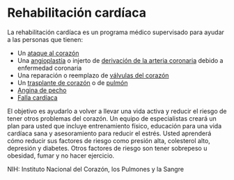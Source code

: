 Rehabilitación cardíaca
=======================


La rehabilitación cardíaca es un programa médico supervisado para ayudar a las personas que tienen:


* Un [ataque al corazón](https://medlineplus.gov/spanish/heartattack.html)
* Una [angioplastía](https://medlineplus.gov/spanish/angioplasty.html) o injerto de [derivación de la arteria coronaria](https://medlineplus.gov/spanish/coronaryarterybypasssurgery.html) debido a enfermedad coronaria
* Una reparación o reemplazo de [válvulas del corazón](https://medlineplus.gov/spanish/heartvalvediseases.html)
* Un [trasplante de corazón](https://medlineplus.gov/spanish/hearttransplantation.html) o de [pulmón](https://medlineplus.gov/spanish/lungtransplantation.html)
* [Angina de pecho](https://medlineplus.gov/spanish/angina.html)
* [Falla cardíaca](https://medlineplus.gov/spanish/heartfailure.html)


El objetivo es ayudarlo a volver a llevar una vida activa y reducir el riesgo de tener otros problemas del corazón. Un equipo de especialistas creará un plan para usted que incluye entrenamiento físico, educación para una vida cardíaca sana y asesoramiento para reducir el estrés. Usted aprenderá cómo reducir sus factores de riesgo como presión alta, colesterol alto, depresión y diabetes. Otros factores de riesgo son tener sobrepeso u obesidad, fumar y no hacer ejercicio.


NIH: Instituto Nacional del Corazón, los Pulmones y la Sangre

